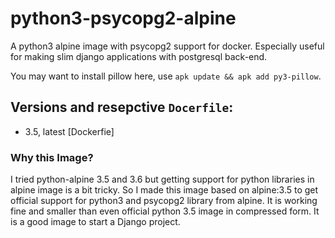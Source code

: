 # python3-psycopg2-alpine

A python3 alpine image with psycopg2 support for docker. Especially useful for making slim django applications with postgresql back-end.

You may want to install pillow here, use `apk update && apk add py3-pillow`.


## Versions and resepctive `Docerfile`:
* 3.5, latest [Dockerfie]

### Why this Image?

I tried python-alpine 3.5 and 3.6 but getting support for python libraries in alpine image is a bit tricky. So I made this image based on alpine:3.5 to get official support for python3 and psycopg2 library from alpine. It is working fine and smaller than even official python 3.5 image in compressed form. It is a good image to start a Django project.
